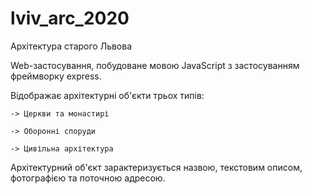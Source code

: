 # lviv_arc_2020
Архітектура старого Львова

Web-застосування, побудоване мовою JavaScript з застосуванням фреймворку express.

Відображає архітектурні об'єкти трьох типів:

	-> Церкви та монастирі
	
	-> Оборонні споруди
	
	-> Цивільна архітектура

Архітектурний об'єкт зарактеризується назвою, текстовим описом, фотографією 
	та поточною адресою.

